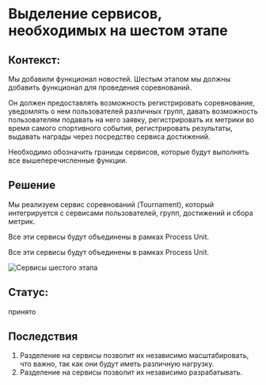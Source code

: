 # Выделение сервисов, необходимых на шестом этапе

## Контекст:

Мы добавили функционал новостей. Шестым этапом мы должны добавить функционал для проведения соревнований.

Он должен предоставлять возможность регистрировать соревнование, уведомлять о нем пользователей различных групп, давать возможность пользователям подавать на него заявку, регистрировать их метрики во время самого спортивного события, регистрировать результаты, выдавать награды через посредство сервиса достижений.

Необходимо обозначить границы сервисов, которые будут выполнять все вышеперечисленные функции.

## Решение

Мы реализуем сервис соревнований (Tournament), который интегрируется с сервисами пользователей, групп, достижений и сбора метрик.

Все эти сервисы будут объединены в рамках Process Unit.

Все эти сервисы будут объединены в рамках Process Unit.

![Сервисы шестого этапа](https://raw.githubusercontent.com/ariverrun/coursework/main/assets/012%202th%60step%20required%20services.png "Сервисы шестого этапа")

## Статус:

принято

## Последствия

1. Разделение на сервисы позволит их независимо масштабировать, что важно, так как они будут иметь различную нагрузку.
2. Разделение на сервисы позволит их независимо разрабатывать.